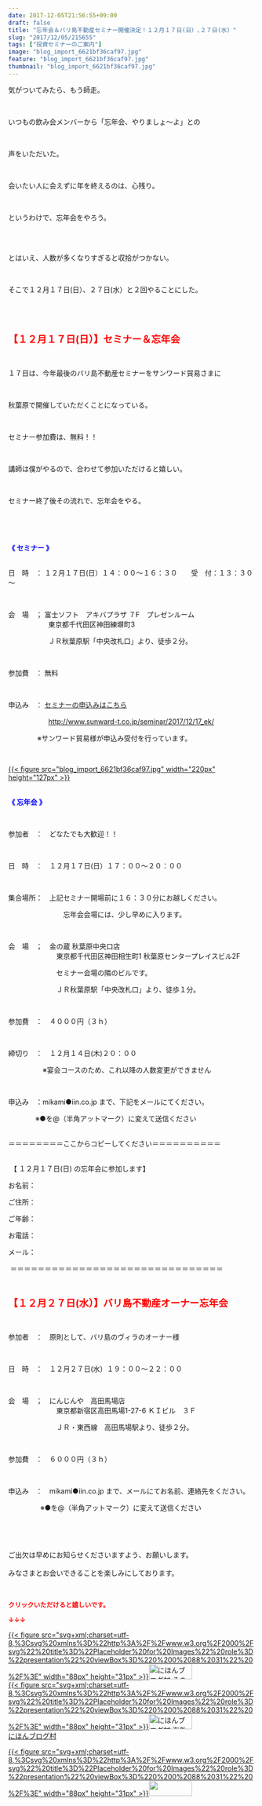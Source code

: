 ```yaml
---
date: 2017-12-05T21:56:55+09:00
draft: false
title: "忘年会＆バリ島不動産セミナー開催決定！１２月１７日(日）､２７日(水）"
slug: "2017/12/05/215655"
tags: ["投資セミナーのご案内"]
image: "blog_import_6621bf36caf97.jpg"
feature: "blog_import_6621bf36caf97.jpg"
thumbnail: "blog_import_6621bf36caf97.jpg"
---
```

<p>気がついてみたら、もう師走。</p><p> </p><p>いつもの飲み会メンバーから「忘年会、やりましょ～よ」との</p><p> </p><p>声をいただいた。</p><p> </p><p>会いたい人に会えずに年を終えるのは、心残り。</p><p> </p><p>というわけで、忘年会をやろう。</p><p> </p><p><br/>とはいえ、人数が多くなりすぎると収拾がつかない。</p><p> </p><p>そこで１２月１７日(日）、２７日(水）と２回やることにした。</p><p> </p><p> </p><p><span style="font-size: 1.4em;"><span style="font-weight: bold;"><span style="color: rgb(255, 0, 0);">【１２月１７日(日）】セミナー＆忘年会</span></span></span></p><p> </p><p>１７日は、今年最後のバリ島不動産セミナーをサンワード貿易さまに</p><p> </p><p>秋葉原で開催していただくことになっている。</p><p> </p><p>セミナー参加費は、無料！！</p><p> </p><p>講師は僕がやるので、合わせて参加いただけると嬉しい。</p><p> </p><p>セミナー終了後その流れで、忘年会をやる。</p><p> </p><p> </p><p><span style="font-weight: bold;"><span style="color: rgb(0, 0, 255);">《 セミナー 》</span></span></p><p><br/>日　時　： １２月１７日(日）１４：００～１６：３０　　受　付：１３：３０～</p><p> </p><p>会　場　； 富士ソフト　アキバプラザ ７F　プレゼンルーム<br/>　　　　　   東京都千代田区神田練塀町3</p><p>　　　　　   ＪＲ秋葉原駅「中央改札口」より、徒歩２分。</p><p> </p><p>参加費　： 無料</p><p> </p><p>申込み　： <a href="17_ek" target="_blank">セミナーの申込みはこちら</a></p><p>　　　　　   <a href="17_ek">http://www.sunward-t.co.jp/seminar/2017/12/17_ek/</a></p><p>               ※サンワード貿易様が申込み受付を行っています。</p><p> </p><p><a href="blog_import_6621bf36caf97.jpg">{{< figure src="blog_import_6621bf36caf97.jpg" width="220px" height="127px" >}}</a></p><p><br/><span style="font-weight: bold;"><span style="color: rgb(0, 0, 255);">《 忘年会 》</span></span></p><p> </p><p>参加者　：　どなたでも大歓迎！！</p><p> </p><p>日　時　：　１２月１７日(日）１７：００～２０：００</p><p> </p><p>集合場所：　上記セミナー開場前に１６：３０分にお越しください。</p><p>　　　　　　　　忘年会会場には、少し早めに入ります。</p><p> </p><p>会　場　；　金の蔵 秋葉原中央口店　　　　　<br/>　　　　　　　東京都千代田区神田相生町1 秋葉原センタープレイスビル2F</p><p>　　　　　　　セミナー会場の隣のビルです。</p><p>　　　　　　　ＪＲ秋葉原駅「中央改札口」より、徒歩１分。</p><p> </p><p>参加費　：　４０００円（３ｈ）</p><p> </p><p>締切り　：　１２月１４日(木)２０：００　</p><p>　　　　　※宴会コースのため、これ以降の人数変更ができません　</p><p> </p><p>申込み　：mikami●iin.co.jp まで、下記をメールにてください。</p><p>              ※●を@（半角アットマーク）に変えて送信ください<br/> </p><p>＝＝＝＝＝＝＝＝ここからコピーしてください＝＝＝＝＝＝＝＝＝＝</p><p><br/> 【 １２月１７日(日) の忘年会に参加します】</p><p>お名前：</p><p>ご住所：</p><p>ご年齢：</p><p>お電話：</p><p>メール：</p><p> ＝＝＝＝＝＝＝＝＝＝＝＝＝＝＝＝＝＝＝＝＝＝＝＝＝＝＝＝＝＝＝</p><p> </p><p><span style="color: rgb(255, 0, 0);"><span style="font-weight: bold;"><span style="font-size: 1.4em;">【１２月２７日(水）】バリ島不動産オーナー忘年会</span></span></span></p><p> </p><p>参加者　：　原則として、バリ島のヴィラのオーナー様</p><p> </p><p>日　時　：　１２月２７日(水）１９：００～２２：００</p><p> </p><p>会　場　；　にんじんや　高田馬場店　　　　　<br/>　　　　　　　東京都新宿区高田馬場1-27-6 ＫＩビル　３Ｆ</p><p>　　　　　　　ＪＲ・東西線　高田馬場駅より、徒歩２分。</p><p> </p><p>参加費　：　６０００円（３ｈ）</p><p> </p><p>申込み　：　mikami●iin.co.jp まで、メールにてお名前、連絡先をください。</p><p>            　 ※●を@（半角アットマーク）に変えて送信ください</p><p> </p><p> </p><p>ご出欠は早めにお知らせくださいますよう、お願いします。<br/> <br/>みなさまとお会いできることを楽しみにしております。</p><p> </p><p><font color="#ff0000" size="2"><strong>クリックいただけると嬉しいです。</strong></font></p><p><font color="#ff0000" size="2"><strong>↓↓↓</strong></font></p><p><a href="ranking.html?p_cid=01260127" id="&amp;blogmura_banner" target="_blank">{{< figure src="svg+xml;charset=utf-8,%3Csvg%20xmlns%3D%22http%3A%2F%2Fwww.w3.org%2F2000%2Fsvg%22%20title%3D%22Placeholder%20for%20Images%22%20role%3D%22presentation%22%20viewBox%3D%220%200%2088%2031%22%20%2F%3E" width="88px" height="31px" >}}<noscript><img alt="にほんブログ村 その他生活ブログ 不動産投資へ" border="0" height="31" src="https://img-proxy.blog-video.jp/images?url=http%3A%2F%2Flife.blogmura.com%2Fhudousantoushi%2Fimg%2Fhudousantoushi88_31.gif" width="88"></noscript></a><br/><a href="ranking.html?p_cid=01260127" target="_blank">{{< figure src="svg+xml;charset=utf-8,%3Csvg%20xmlns%3D%22http%3A%2F%2Fwww.w3.org%2F2000%2Fsvg%22%20title%3D%22Placeholder%20for%20Images%22%20role%3D%22presentation%22%20viewBox%3D%220%200%2088%2031%22%20%2F%3E" width="88px" height="31px" >}}<noscript><img alt="にほんブログ村 海外生活ブログ バリ島情報へ" border="0" height="31" src="https://img-proxy.blog-video.jp/images?url=http%3A%2F%2Foverseas.blogmura.com%2Fbali%2Fimg%2Fbali88_31.gif" width="88"></noscript></a><br/><a href="ranking.html?p_cid=01260127" target="_blank">にほんブログ村</a></p><p><a href="link.php?1804582" title="人気ブログランキングへ">{{< figure src="svg+xml;charset=utf-8,%3Csvg%20xmlns%3D%22http%3A%2F%2Fwww.w3.org%2F2000%2Fsvg%22%20title%3D%22Placeholder%20for%20Images%22%20role%3D%22presentation%22%20viewBox%3D%220%200%2088%2031%22%20%2F%3E" width="88px" height="31px" >}}<noscript><img border="0" height="31" src="https://blog.with2.net/img/banner/banner_22.gif" width="88"></noscript></a></p>

